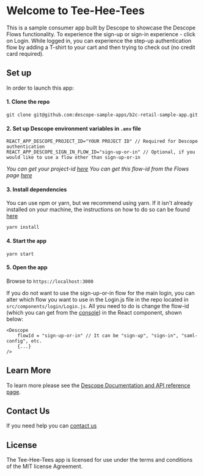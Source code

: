 # Welcome to Tee-Hee-Tees
This is a sample consumer app built by Descope to showcase the Descope Flows functionality. 
To experience the sign-up or sign-in experience - click on Login. 
While logged in, you can experience the step-up authentication flow by adding a T-shirt to your cart and then trying to check out (no credit card required). 

## Set up
In order to launch this app:

#### 1. Clone the repo 
```
git clone git@github.com:descope-sample-apps/b2c-retail-sample-app.git
```

#### 2. Set up Descope environment variables in `.env` file
```
REACT_APP_DESCOPE_PROJECT_ID="YOUR PROJECT ID" // Required for Descope authentication
REACT_APP_DESCOPE_SIGN_IN_FLOW_ID="sign-up-or-in" // Optional, if you would like to use a flow other than sign-up-or-in
```
_You can get your project-id [here](https://app.descope.com/settings/project)_
_You can get this flow-id from the Flows page [here](https://app.descope.com/flows)_

#### 3. Install dependencies 

You can use npm or yarn, but we recommend using yarn. If it isn't already installed on your machine, the instructions on how to do so can be found [here](https://classic.yarnpkg.com/lang/en/docs/install/)
```
yarn install
```

#### 4. Start the app
```
yarn start
```

#### 5. Open the app
Browse to `https://localhost:3000`


If you do not want to use the sign-up-or-in flow for the main login, you can alter which flow you want to use in the Login.js file in the repo located in `src/components/login/Login.js`. All you need to do is change the flow-id (which you can get from the [console](https://app.descope.com/flows)) in the React component, shown below: 

```
<Descope
    flowId = "sign-up-or-in" // It can be "sign-up", "sign-in", "saml-config", etc.
    {...}
/>
```

## Learn More
To learn more please see the [Descope Documentation and API reference page](https://docs.descope.com/).

## Contact Us
If you need help you can [contact us](https://docs.descope.com/support/)

## License
The Tee-Hee-Tees app is licensed for use under the terms and conditions of the MIT license Agreement.
